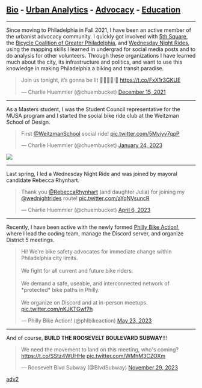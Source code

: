 ## [Bio](/index.md) - [Urban Analytics](/portfolio.md) - [Advocacy](/advocacy.md) - [Education](/education.md) 

---

Since moving to Philadelphia in Fall 2021, I have been an active member of the urbanist advocacy community. I quickly got involved with [5th Square](https://www.5thsq.org/), the [Bicycle Coalition of Greater Philadelphia](https://bicyclecoalition.org/), and [Wednesday Night Rides](https://wednightrides.org/), using the mapping skills I learned in undergrad for social media posts and to do analysis for other volunteers. Through these organizations I have learned much about the city, its infrastructure and politics, and want to use this knowledge in making Philadelphia a biking and transit paradise. 

<blockquote class="twitter-tweet"><p lang="en" dir="ltr">Join us tonight, it’s gonna be lit 🚥🚨🎄💡🕯🔦 <a href="https://t.co/FxX1r3GKUE">https://t.co/FxX1r3GKUE</a></p>&mdash; Charlie Huemmler (@chuembucket) <a href="https://twitter.com/chuembucket/status/1471183644437975041?ref_src=twsrc%5Etfw">December 15, 2021</a></blockquote> <script async src="https://platform.twitter.com/widgets.js" charset="utf-8"></script>

---

As a Masters student, I was the Student Council representative for the MUSA program and I started the social bike ride club at the Weitzman School of Design.

<blockquote class="twitter-tweet"><p lang="en" dir="ltr">First <a href="https://twitter.com/WeitzmanSchool?ref_src=twsrc%5Etfw">@WeitzmanSchool</a> social ride! <a href="https://t.co/5Myiyv7qpP">pic.twitter.com/5Myiyv7qpP</a></p>&mdash; Charlie Huemmler (@chuembucket) <a href="https://twitter.com/chuembucket/status/1617712681183744002?ref_src=twsrc%5Etfw">January 24, 2023</a></blockquote> <script async src="https://platform.twitter.com/widgets.js" charset="utf-8"></script>

<img src="images/SocialRide_Flyer.png?raw=true"/>

---

Last spring, I led a Wednesday Night Ride and was joined by mayoral candidate Rebecca Rhynhart.

<blockquote class="twitter-tweet"><p lang="en" dir="ltr">Thank you <a href="https://twitter.com/RebeccaRhynhart?ref_src=twsrc%5Etfw">@RebeccaRhynhart</a> (and daughter Julia) for joining my <a href="https://twitter.com/wednightrides?ref_src=twsrc%5Etfw">@wednightrides</a> route! <a href="https://t.co/aYqNVsuncR">pic.twitter.com/aYqNVsuncR</a></p>&mdash; Charlie Huemmler (@chuembucket) <a href="https://twitter.com/chuembucket/status/1644047183870840833?ref_src=twsrc%5Etfw">April 6, 2023</a></blockquote> <script async src="https://platform.twitter.com/widgets.js" charset="utf-8"></script>

---

Recently, I have been active with the newly formed [Philly Bike Action!](https://bikeaction.org/), where I lead the coding team, manage the Discord server, and organize District 5 meetings. 

<blockquote class="twitter-tweet"><p lang="en" dir="ltr">Hi! We&#39;re bike safety advocates for immediate change within Philadelphia city limits.<br><br>We fight for all current and future bike riders.<br><br>We demand a safe, useable, and interconnected network of *protected* bike paths in Philly.<br><br>We organize on Discord and at in-person meetups. <a href="https://t.co/nKJKTGwf7h">pic.twitter.com/nKJKTGwf7h</a></p>&mdash; Philly Bike Action! (@phlbikeaction) <a href="https://twitter.com/phlbikeaction/status/1661061201357422652?ref_src=twsrc%5Etfw">May 23, 2023</a></blockquote> <script async src="https://platform.twitter.com/widgets.js" charset="utf-8"></script>

---

And of course, **BUILD THE ROOSEVELT BOULEVARD SUBWAY**!!!

<blockquote class="twitter-tweet"><p lang="en" dir="ltr">We need the movement to land on this meeting, who&#39;s coming? <a href="https://t.co/SStz4WUHHe">https://t.co/SStz4WUHHe</a> <a href="https://t.co/WMhM3CZOXm">pic.twitter.com/WMhM3CZOXm</a></p>&mdash; Roosevelt Blvd Subway (@BlvdSubway) <a href="https://twitter.com/BlvdSubway/status/1729993134610723137?ref_src=twsrc%5Etfw">November 29, 2023</a></blockquote> <script async src="https://platform.twitter.com/widgets.js" charset="utf-8"></script>




[adv2](/adv2.md)